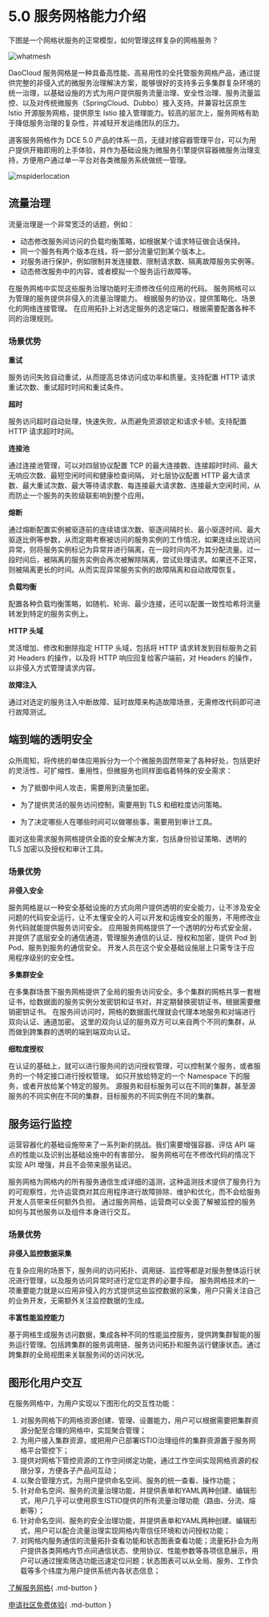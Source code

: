 # 5.0 服务网格能力介绍

下图是一个网格状服务的正常模型，如何管理这样复杂的网格服务？

![whatmesh](images/mspider01.png)

DaoCloud 服务网格是一种具备高性能、高易用性的全托管服务网格产品，通过提供完整的非侵入式的微服务治理解决方案，能够很好的支持多云多集群复杂环境的统一治理，以基础设施的方式为用户提供服务流量治理、安全性治理、服务流量监控、以及对传统微服务（SpringCloud、Dubbo）接入支持。并兼容社区原生 Istio 开源服务网格，提供原生 Istio 接入管理能力。较高的层次上，服务网格有助于降低服务治理的复杂性，并减轻开发运维团队的压力。

道客服务网格作为 DCE 5.0 产品的体系一员，无缝对接容器管理平台，可以为用户提供开箱即用的上手体验，并作为基础设施为微服务引擎提供容器微服务治理支持，方便用户通过单一平台对各类微服务系统做统一管理。

![mspiderlocation](images/mspider02.png)

## 流量治理

流量治理是一个非常宽泛的话题，例如：

- 动态修改服务间访问的负载均衡策略，如根据某个请求特征做会话保持。
- 同一个服务有两个版本在线，将一部分流量切到某个版本上。
- 对服务进行保护，例如限制并发连接数、限制请求数、隔离故障服务实例等。
- 动态修改服务中的内容，或者模拟一个服务运行故障等。

在服务网格中实现这些服务治理功能时无须修改任何应用的代码。
服务网格可以为管理的服务提供非侵入的流量治理能力。
根据服务的协议，提供策略化、场景化的网络连接管理。
在应用拓扑上对选定服务的选定端口，根据需要配置各种不同的治理规则。

### 场景优势

**重试** 

服务访问失败自动重试，从而提高总体访问成功率和质量。支持配置 HTTP 请求重试次数、重试超时时间和重试条件。

**超时** 

服务访问超时自动处理，快速失败，从而避免资源锁定和请求卡顿。支持配置 HTTP 请求超时时间。

**连接池** 

通过连接池管理，可以对四层协议配置 TCP 的最大连接数、连接超时时间、最大无响应次数、最短空闲时间和健康检查间隔，
对七层协议配置 HTTP 最大请求数、最大重试次数、最大等待请求数、每连接最大请求数、连接最大空闲时间，从而防止一个服务的失败级联影响到整个应用。

**熔断** 

通过熔断配置实例被驱逐前的连续错误次数、驱逐间隔时长、最小驱逐时间、最大驱逐比例等参数，从而定期考察被访问的服务实例的工作情况，如果连续出现访问异常，则将服务实例标记为异常并进行隔离，在一段时间内不为其分配流量。过一段时间后，被隔离的服务实例会再次被解除隔离，尝试处理请求。如果还不正常，则被隔离更长的时间。从而实现异常服务实例的故障隔离和自动故障恢复。

**负载均衡** 

配置各种负载均衡策略，如随机、轮询、最少连接，还可以配置一致性哈希将流量转发到特定的服务实例上。

**HTTP 头域** 

灵活增加、修改和删除指定 HTTP 头域，包括将 HTTP 请求转发到目标服务之前对 Headers 的操作，以及将 HTTP 响应回复给客户端前，对 Headers 的操作，以非侵入方式管理请求内容。

**故障注入** 

通过对选定的服务注入中断故障、延时故障来构造故障场景，无需修改代码即可进行故障测试。

## 端到端的透明安全

众所周知，将传统的单体应用拆分为一个个微服务固然带来了各种好处，包括更好的灵活性、可扩缩性、重用性，但微服务也同样面临着特殊的安全需求：

- 为了抵御中间人攻击，需要用到流量加密。

- 为了提供灵活的服务访问控制，需要用到 TLS 和细粒度访问策略。

- 为了决定哪些人在哪些时间可以做哪些事，需要用到审计工具。

面对这些需求服务网格提供全面的安全解决方案，包括身份验证策略、透明的 TLS 加密以及授权和审计工具。

### 场景优势

**非侵入安全** 

服务网格是以一种安全基础设施的方式向用户提供透明的安全能力，让不涉及安全问题的代码安全运行，让不太懂安全的人可以开发和运维安全的服务，不用修改业务代码就能提供服务访问安全。
应用服务网格提供了一个透明的分布式安全层，并提供了底层安全的通信通道，管理服务通信的认证、授权和加密，提供 Pod 到 Pod、服务到服务的通信安全。
开发人员在这个安全基础设施层上只需专注于应用程序级别的安全性。

**多集群安全** 

在多集群场景下服务网格提供了全局的服务访问安全。多个集群的网格共享一套根证书，给数据面的服务实例分发密钥和证书对，并定期替换密钥证书，根据需要撤销密钥证书。
在服务间访问时，网格的数据面代理就会代理本地服务和对端进行双向认证、通道加密。
这里的双向认证的服务双方可以来自两个不同的集群，从而做到跨集群的透明的端到端双向认证。

**细粒度授权** 

在认证的基础上，就可以进行服务间的访问授权管理，可以控制某个服务，或者服务的一个特定接口进行授权管理。
如只开放给特定的一个 Namespace 下的服务，或者开放给某个特定的服务。
源服务和目标服务可以在不同的集群，甚至源服务的不同实例在不同的集群，目标服务的不同实例在不同的集群。

## 服务运行监控

运营容器化的基础设施带来了一系列新的挑战。我们需要增强容器、评估 API 端点的性能以及识别出基础设施中的有害部分。
服务网格可在不修改代码的情况下实现 API 增强，并且不会带来服务延迟。

服务网格为网格内的所有服务通信生成详细的遥测，这种遥测技术提供了服务行为的可观察性，允许运营商对其应用程序进行故障排除、维护和优化，而不会给服务开发人员带来任何额外负担。
通过服务网格，运营商可以全面了解被监控的服务如何与其他服务以及组件本身进行交互。

### 场景优势

**非侵入监控数据采集** 

在复杂应用的场景下，服务间的访问拓扑、调用链、监控等都是对服务整体运行状况进行管理，以及服务访问异常时进行定位定界的必要手段。
服务网格技术的一项重要能力就是以应用非侵入的方式提供这些监控数据的采集，用户只需关注自己的业务开发，无需额外关注监控数据的生成。

**丰富性能监控能力** 

基于网格生成服务访问数据，集成各种不同的性能监控服务，提供跨集群智能的服务运行管理。包括跨集群的服务调用链、服务访问拓扑和服务运行健康状态。通过跨集群的全局视图来关联服务间的访问状况。

## 图形化用户交互

在服务网格中，为用户实现以下图形化的交互性功能：

1. 对服务网格下的网格资源创建、管理、设置能力，用户可以根据需要把集群资源分配至合理的网格中，实现聚合管理；
2. 为用户接入集群资源，或把用户已部署ISTIO治理组件的集群资源置于服务网格平台管控下；
3. 提供对网格下管控资源的工作空间绑定功能，通过工作空间实现网格资源的权限分享，方便各子产品间互动；
4. 以聚合管理方式，为用户提供命名空间、服务的统一查看、操作功能；
5. 针对命名空间、服务的流量治理功能，并提供表单和YAML两种创建、编辑形式，用户几乎可以使用原生ISTIO提供的所有流量治理功能（路由、分流、熔断等）；
6. 针对命名空间、服务的安全治理功能，并提供表单和YAML两种创建、编辑形式，用户可以配合流量治理实现网格内零信任环境和访问授权功能；
7. 对网格内服务通信的流量拓扑查看功能和状态图表查看功能；流量拓扑会为用户提供各类网格内节点间通信状态、使用协议、性能参数等各项信息展示，用户可以通过搜索筛选功能迅速定位问题；状态图表可以从全局、服务、工作负载等多个纬度为用户提供系统内各状态信息；

[了解服务网格](../mspider/01Intro/What'smSpider.md){ .md-button }

[申请社区免费体验](../dce/license0.md){ .md-button }
